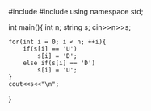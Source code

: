 #include<iostream>
#include<string>
using namespace std;

int main(){
    int n; 
    string s;
    cin>>n>>s;

    for(int i = 0; i < n; ++i){
        if(s[i] == 'U')
            s[i] = 'D';
        else if(s[i] == 'D')
            s[i] = 'U';
    }
    cout<<s<<"\n";
}